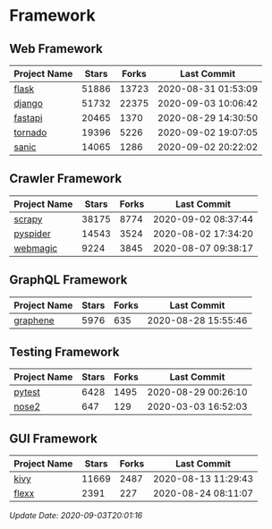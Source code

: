 # Framework

## Web Framework

| Project Name | Stars | Forks | Last Commit |
| ------------ | ----- | ----- | ----------- |
| [flask](https://github.com/pallets/flask) | 51886 | 13723 | 2020-08-31 01:53:09 |
| [django](https://github.com/django/django) | 51732 | 22375 | 2020-09-03 10:06:42 |
| [fastapi](https://github.com/tiangolo/fastapi) | 20465 | 1370 | 2020-08-29 14:30:50 |
| [tornado](https://github.com/tornadoweb/tornado) | 19396 | 5226 | 2020-09-02 19:07:05 |
| [sanic](https://github.com/huge-success/sanic) | 14065 | 1286 | 2020-09-02 20:22:02 |

## Crawler Framework

| Project Name | Stars | Forks | Last Commit |
| ------------ | ----- | ----- | ----------- |
| [scrapy](https://github.com/scrapy/scrapy) | 38175 | 8774 | 2020-09-02 08:37:44 |
| [pyspider](https://github.com/binux/pyspider) | 14543 | 3524 | 2020-08-02 17:34:20 |
| [webmagic](https://github.com/code4craft/webmagic) | 9224 | 3845 | 2020-08-07 09:38:17 |

## GraphQL Framework

| Project Name | Stars | Forks | Last Commit |
| ------------ | ----- | ----- | ----------- |
| [graphene](https://github.com/graphql-python/graphene) | 5976 | 635 | 2020-08-28 15:55:46 |

## Testing Framework

| Project Name | Stars | Forks | Last Commit |
| ------------ | ----- | ----- | ----------- |
| [pytest](https://github.com/pytest-dev/pytest) | 6428 | 1495 | 2020-08-29 00:26:10 |
| [nose2](https://github.com/nose-devs/nose2) | 647 | 129 | 2020-03-03 16:52:03 |

## GUI Framework

| Project Name | Stars | Forks | Last Commit |
| ------------ | ----- | ----- | ----------- |
| [kivy](https://github.com/kivy/kivy) | 11669 | 2487 | 2020-08-13 11:29:43 |
| [flexx](https://github.com/flexxui/flexx) | 2391 | 227 | 2020-08-24 08:11:07 |

*Update Date: 2020-09-03T20:01:16*